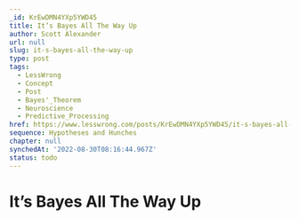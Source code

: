 ```yaml
---
_id: KrEwDMN4YXp5YWD45
title: It’s Bayes All The Way Up
author: Scott Alexander
url: null
slug: it-s-bayes-all-the-way-up
type: post
tags:
  - LessWrong
  - Concept
  - Post
  - Bayes'_Theorem
  - Neuroscience
  - Predictive_Processing
href: https://www.lesswrong.com/posts/KrEwDMN4YXp5YWD45/it-s-bayes-all-the-way-up
sequence: Hypotheses and Hunches
chapter: null
synchedAt: '2022-08-30T08:16:44.967Z'
status: todo
---
```


# It’s Bayes All The Way Up
